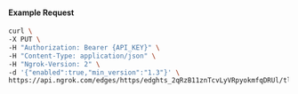 <!-- Code generated for API Clients. DO NOT EDIT. -->

#### Example Request

```bash
curl \
-X PUT \
-H "Authorization: Bearer {API_KEY}" \
-H "Content-Type: application/json" \
-H "Ngrok-Version: 2" \
-d '{"enabled":true,"min_version":"1.3"}' \
https://api.ngrok.com/edges/https/edghts_2qRzB11znTcvLyVRpyokmfqDRUl/tls_termination
```
